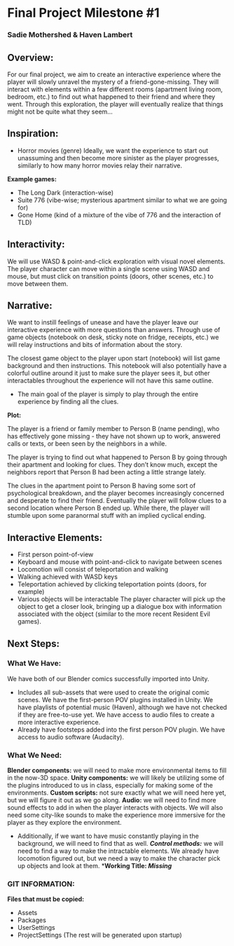 # Final Project Milestone #1
### Sadie Mothershed & Haven Lambert

## Overview:
For our final project, we aim to create an interactive experience where the player will slowly unravel the mystery of a friend-gone-missing. They will interact with elements within a few different rooms (apartment living room, bedroom, etc.) to find out what happened to their friend and where they went. Through this exploration, the player will eventually realize that things might not be quite what they seem…

## Inspiration:
* Horror movies (genre)
Ideally, we want the experience to start out unassuming and then become more sinister as the player progresses, similarly to how many horror movies relay their narrative.

**Example games:**
* The Long Dark (interaction-wise)
* Suite 776 (vibe-wise; mysterious apartment similar to what we are going for)
* Gone Home (kind of a mixture of the vibe of 776 and the interaction of TLD)

## Interactivity:
We will use WASD & point-and-click exploration with visual novel elements. The player  character can move within a single scene using WASD and mouse, but must click on transition points (doors, other scenes, etc.) to move between them.

## Narrative:
We want to instill feelings of unease and have the player leave our interactive experience with more questions than answers. Through use of game objects (notebook on desk, sticky note on fridge, receipts, etc.) we will relay instructions and bits of information about the story.

The closest game object to the player upon start (notebook) will list game background and then instructions. This notebook will also potentially have a colorful outline around it just to make sure the player sees it, but other interactables throughout the experience will not have this same outline. 

* The main goal of the player is simply to play through the entire experience by finding all the clues.



**Plot:**

The player is a friend or family member to Person B (name pending), who has effectively gone missing - they have not shown up to work, answered calls or texts, or been seen by the neighbors in a while. 

The player is trying to find out what happened to Person B by going through their apartment and looking for clues. They don’t know much, except the neighbors report that Person B had been acting a little strange lately. 

The clues in the apartment point to Person B having some sort of psychological breakdown, and the player becomes increasingly concerned and desperate to find their friend. Eventually the player will follow clues to a second location where Person B ended up. While there, the player will stumble upon some paranormal stuff with an implied cyclical ending.

## Interactive Elements:
* First person point-of-view
* Keyboard and mouse with point-and-click to navigate between scenes
* Locomotion will consist of teleportation and walking
* Walking achieved with WASD keys
* Teleportation achieved by clicking teleportation points (doors, for example)
* Various objects will be interactable
The player character will pick up the object to get a closer look, bringing up a dialogue box with information associated with the object (similar to the more recent Resident Evil games).

## Next Steps: 

### What We Have:
We have both of our Blender comics successfully imported into Unity.
* Includes all sub-assets that were used to create the original comic scenes.
We have the first-person POV plugins installed in Unity.
We have playlists of potential music (Haven), although we have not checked if they are free-to-use yet.
We have access to audio files to create a more interactive experience.
* Already have footsteps added into the first person POV plugin.
We have access to audio software (Audacity).

### What We Need:
**Blender components:** we will need to make more environmental items to fill in the now-3D space.
**Unity components:** we will likely be utilizing some of the plugins introduced to us in class, especially for making some of the environments.
**Custom scripts:** not sure exactly what we will need here yet, but we will figure it out as we go along.
**Audio:** we will need to find more sound effects to add in when the player interacts with objects. We will also need some city-like sounds to make the experience more immersive for the player as they explore the environment. 
  * Additionally, if we want to have music constantly playing in the background, we will need to find that as well.
***Control methods:*** we will need to find a way to make the intractable elements. We already have locomotion figured out, but we need a way to make the character pick up objects and look at them.
***Working Title: *Missing***
 
### GIT INFORMATION: 

**Files that must be copied:**
* Assets
* Packages
* UserSettings
* ProjectSettings
(The rest will be generated upon startup)
